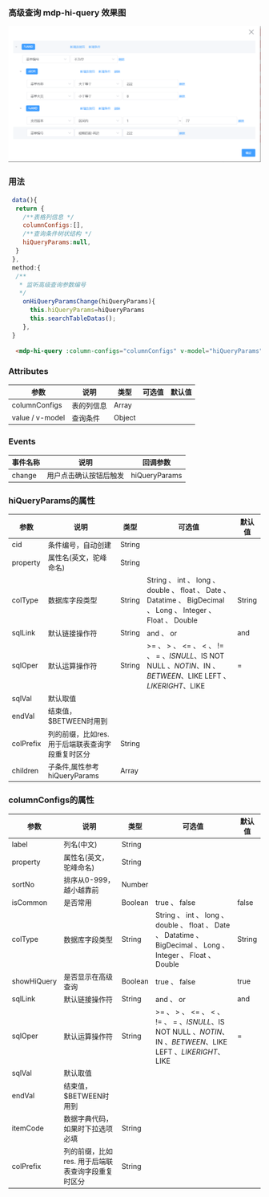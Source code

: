 ### 高级查询 mdp-hi-query 效果图   
![mdp-hi-query](/docs/images/ui-components/hi-query.jpg)  

### 用法

```js
 data(){
  return {
    /**表格列信息 */
    columnConfigs:[],
    /**查询条件树状结构 */
    hiQueryParams:null,
  }
 },
 method:{
  /**
   * 监听高级查询参数编号
   */
    onHiQueryParamsChange(hiQueryParams){
      this.hiQueryParams=hiQueryParams
      this.searchTableDatas();
    }, 
 }

```
```html
  <mdp-hi-query :column-configs="columnConfigs" v-model="hiQueryParams" @change="onHiQueryParamsChange"/>
```

### Attributes
|参数|说明|类型|可选值|默认值|
|--------|------|--------|-----------------|----------------|
|columnConfigs|表的列信息|Array
|value / v-model|查询条件|Object 


### Events
|事件名称|说明|回调参数|
|--------|------|--------|
change|用户点击确认按钮后触发|hiQueryParams
 
### hiQueryParams的属性

|参数|说明|类型|可选值|默认值|
|--------|------|--------|-----------------|----------------|
cid|条件编号，自动创建| String  
property|属性名(英文，驼峰命名)| String  
colType|数据库字段类型| String | String 、 int 、 long 、 double 、 float 、 Date 、 Datatime 、 BigDecimal 、 Long 、 Integer 、 Float 、 Double | String 
sqlLink|默认链接操作符| String | and 、 or  | and
sqlOper|默认运算操作符| String | >= 、 > 、 <= 、 < 、 != 、 = 、$IS NULL 、$IS NOT NULL 、$NOT IN 、$IN 、$BETWEEN 、$LIKE LEFT 、$LIKE RIGHT 、$LIKE | = 
sqlVal|默认取值
endVal|结束值，$BETWEEN时用到
colPrefix|列的前缀，比如res. 用于后端联表查询字段重复时区分| String  
children|子条件,属性参考 hiQueryParams |Array 


### columnConfigs的属性

|参数|说明|类型|可选值|默认值|
|--------|------|--------|-----------------|----------------|
label|列名(中文) | String 
property|属性名(英文，驼峰命名)| String 
sortNo|排序从0-999，越小越靠前| Number 
isCommon|是否常用| Boolean | true 、 false | false  
colType|数据库字段类型| String  | String 、 int 、 long 、 double 、 float 、 Date 、 Datatime 、 BigDecimal 、 Long 、 Integer 、 Float 、 Double | String 
showHiQuery|是否显示在高级查询| Boolean | true 、 false | true
sqlLink|默认链接操作符| String  | and 、 or  | and
sqlOper|默认运算操作符| String | >= 、 > 、 <= 、 < 、 != 、 = 、$IS NULL 、$IS NOT NULL 、$NOT IN 、$IN 、$BETWEEN 、$LIKE LEFT 、$LIKE RIGHT 、$LIKE | = 
sqlVal|默认取值
endVal|结束值，$BETWEEN时用到
itemCode|数据字典代码，如果时下拉选项必填| String 
colPrefix|列的前缀，比如res. 用于后端联表查询字段重复时区分| String   
